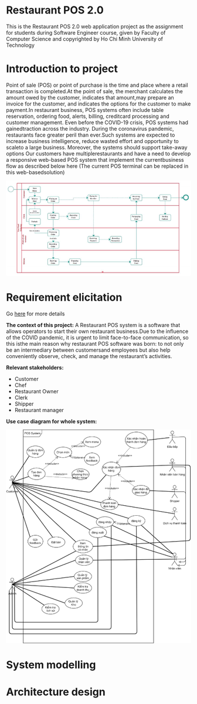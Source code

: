 # Restaurant POS 2.0
This is the Restaurant POS 2.0 web application project as the assignment for students during Software Engineer course, given by Faculty of Computer Science and copyrighted by Ho Chi Minh University of Technology

# Introduction to project
Point of sale (POS) or point of purchase is the time and place where a retail transaction is completed.At the point of sale, the merchant calculates the amount owed by the customer, indicates that amount,may prepare an invoice for the customer, and indicates the options for the customer to make payment.In restaurant business, POS systems often include table reservation, ordering food, alerts, billing, creditcard processing and customer management. Even before the COVID-19 crisis, POS systems had gainedtraction across the industry. During the coronavirus pandemic, restaurants face greater peril than ever.Such systems are expected to increase business intelligence, reduce wasted effort and opportunity to scaleto a large business. Moreover, the systems should support take-away options Our customers have multiplerestaurants and have a need to develop a responsive web-based POS system that implement the currentbusiness flow as described below here (The current POS terminal can be replaced in this web-basedsolution)

![alt text](https://github.com/andrewquang512/POS/blob/master/report/workflow.png)

# Requirement elicitation
Go [here](https://github.com/andrewquang512/POS/blob/master/report/Requirement/Requirment.pdf) for more details

**The context of this project:** A Restaurant POS system is a software that allows operators to start their own restaurant business.Due to the influence of the COVID pandemic, it is urgent to limit face-to-face communication, so this isthe main reason why restaurant POS software was born: to not only be an intermediary between customersand employees but also help conveniently observe, check, and manage the restaurant’s activities.

**Relevant stakeholders:**
  - Customer
  - Chef
  - Restaurant Owner
  - Clerk
  - Shipper
  - Restaurant manager

**Use case diagram for whole system:**

![alt text](https://github.com/andrewquang512/POS/blob/master/report/Requirement/images/usecase_system.png)

# System modelling
# Architecture design
